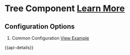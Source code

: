 # Tree Component [Learn More](#)

## Configuration Options

1. Common Configuration [View Example]( ../components/tree/example-index)

{{api-details}}
